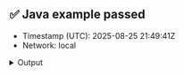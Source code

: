 ## ✅ Java example passed
- Timestamp (UTC): 2025-08-25 21:49:41Z
- Network: local

<details><summary>Output</summary>

Hedera account created: 0.0.1003
EVM Address: 0xc2ac343ea02312a74994e57adb03ffd3619b6a57


Waiting for Mirror Node to update...

Account balance not yet available in Mirror Node
</details>
